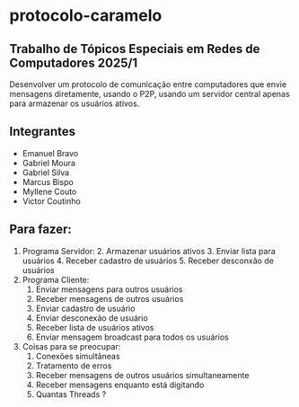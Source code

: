 # protocolo-caramelo
 
## Trabalho de Tópicos Especiais em Redes de Computadores 2025/1

Desenvolver um protocolo de comunicação entre computadores que envie mensagens diretamente, usando o P2P, usando um servidor central apenas para armazenar os usuários ativos.

## Integrantes

- Emanuel Bravo
- Gabriel Moura
- Gabriel Silva
- Marcus Bispo
- Myllene Couto
- Victor Coutinho


## Para fazer: 

1. Programa Servidor: 
    2. Armazenar usuários ativos
    3. Enviar lista para usuários
    4. Receber cadastro de usuários
    5. Receber desconxão de usuários
 2. Programa Cliente:
    1. Enviar mensagens para outros usuários
    2. Receber mensagens de outros usuários
    3. Enviar cadastro de usuário
    4. Enviar desconexão de usuário
    5. Receber lista de usuários ativos
    6. Enviar mensagem broadcast para todos os usuários
 3. Coisas para se preocupar:
    1. Conexões simultâneas
    2. Tratamento de erros
    3. Receber mensagens de outros usuários simultaneamente
    4. Receber mensagens enquanto está digitando
    5. Quantas Threads ? 